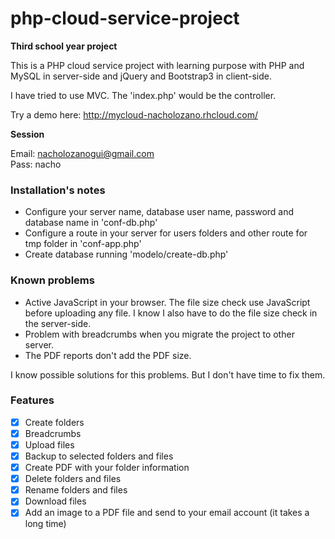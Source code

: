 # php-cloud-service-project

<b>Third school year project</b>

This is a PHP cloud service project with learning purpose with PHP and MySQL in server-side and jQuery and Bootstrap3 in client-side.

I have tried to use MVC. The 'index.php' would be the controller.


Try a demo here: http://mycloud-nacholozano.rhcloud.com/ <br>

<b> Session </b>

Email: nacholozanogui@gmail.com <br>
Pass: nacho


### Installation's notes

- Configure your server name, database user name, password and database name in 'conf-db.php'
- Configure a route in your server for users folders and other route for tmp folder in 'conf-app.php'
- Create database running 'modelo/create-db.php'

### Known problems

- Active JavaScript in your browser. The file size check use JavaScript before uploading any file. I know I also have to do the file size check in the server-side.
- Problem with breadcrumbs when you migrate the project to other server.
- The PDF reports don't add the PDF size.

I know possible solutions for this problems. But I don't have time to fix them. 

### Features

- [x] Create folders 
- [x] Breadcrumbs
- [x] Upload files
- [x] Backup to selected folders and files
- [x] Create PDF with your folder information
- [x] Delete folders and files
- [x] Rename folders and files
- [x] Download files
- [X] Add an image to a PDF file and send to your email account (it takes a long time)
